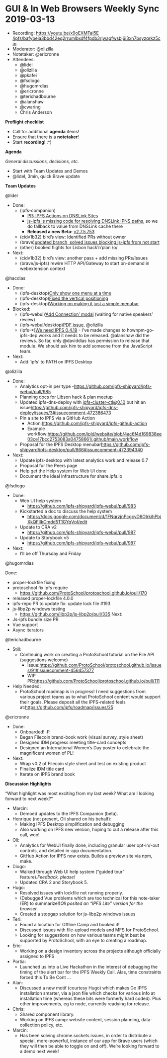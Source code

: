 # GUI & In Web Browsers Weekly Sync 2019-03-13

-   Recording: <https://youtu.be/x9oEXMTaI5E> [/ipfs/bafybeia3bbd42eg2rrumlbxdf4fpdb3rjwagfwsbj6i3xn7bsyzqrkz5cm](https://ipfs.io/ipfs/bafybeia3bbd42eg2rrumlbxdf4fpdb3rjwagfwsbj6i3xn7bsyzqrkz5cm) 
-   Moderator: @olizilla
-   Notetaker: @ericronne
-   Attendees:
    - @lidel
    - @olizilla
    - @pkafei
    - @fsdiogo
    - @hugomrdias
    - @ericronne
    - @terichadbourne
    - @alanshaw
    - @cwaring
    - Chris Anderson

**Preflight checklist**

-   Call for additional **agenda** items!
-   Ensure that there is a **notetaker**!
-   Start **recording**! :^)

  


**Agenda**

_General discussions, decisions, etc._

-   Start with Team Updates and Demos
-   @lidel, 3min, quick Brave update

  


**Team Updates**

  


@lidel

-   Done:
    -   (ipfs-companion)
        -   [PR: IPFS Actions on DNSLink Sites](https://github.com/ipfs-shipyard/ipfs-companion/pull/694) 
        -   [js-ipfs is missing code for resolving DNSLink IPNS paths](https://github.com/ipfs/js-ipfs/issues/1918), so we do fallback to value from DNSLink cache there
        -   **Released a new Beta:** [v2.7.5.753](https://github.com/ipfs-shipyard/ipfs-companion/releases/tag/v2.7.5.753)
    -   (cidv1b32) bird’s view: Identified PRs without owner
    -   (brave)[updated branch, solved issues blocking js-ipfs from not start](https://github.com/ipfs-shipyard/ipfs-companion/issues/664#issuecomment-472445478) 
    -   (other) booked flights for Lisbon hack’n’plan \\o/
-   Next:
    -   (cidv1b32) bird’s view: another pass + add missing PRs/Issues
    -   (brave/js-ipfs) rewire HTTP API/Gateway to start on-demand in webextension context

  


@hacdias

-   Done:
    -   (ipfs-desktop)[Only show one menu at a time](https://github.com/ipfs-shipyard/ipfs-desktop/pull/863)
    -   (ipfs-desktop)[Fixed the vertical positioning](https://github.com/hacdias/electron-menubar/pull/5)
    -   (ipfs-desktop)[Working on making it just a simple menubar](https://github.com/ipfs-shipyard/ipfs-desktop/pull/866)
-   Blocked:
    -   (ipfs-webui)[‘Add Connection’ modal](https://github.com/ipfs-shipyard/ipfs-webui/pull/969)  (waiting for native speakers’ review)
    -   (ipfs-webui/desktop)[PDF issue.](https://github.com/ipfs-shipyard/ipfs-desktop/issues/785) @olizilla
    -   (ipfs-\*)[We need IPFS 0.4.19](https://github.com/ipfs-shipyard/ipfs-desktop/issues/864) - I’ve made changes to hownpm-go-ipfs-dep works and it needs to be released. @alanshaw did the reviews. So far, only @daviddias has permission to release that module. We should ask him to add someone from the JavaScript team.
-   Next:
    -   Add ‘ipfs’ to PATH on IPFS Desktop


@olizilla

-   Done:
    -   Analytics opt-in per type -<https://github.com/ipfs-shipyard/ipfs-webui/pull/985> 
    -   Planning docs for Libson hack & plan meetup
    -   Updated ipfs-dns-deploy with ipfs-cluster-ctl@0.10 but hit an issue<https://github.com/ipfs-shipyard/ipfs-dns-deploy/issues/3#issuecomment-472386473> 
    -   Pin a site to IPFS via a GitHub Action
        -   Action:<https://github.com/ipfs-shipyard/ipfs-github-action> 
        -   Example workflow:<https://github.com/ipld/website/blob/4ac6f4d169838ee03ce17bcc2753083a04758661/.github/main.workflow> 
    -   Proposal for the IPFS Desktop menubar<https://github.com/ipfs-shipyard/ipfs-desktop/pull/866#issuecomment-472394340> 
-   Next:
    -   Update ipfs-desktop with latest analytics work and release 0.7
    -   Proposal for the Peers page
    -   Help get the Help system for Web UI done
    -   Document the ideal infrastructure for share.ipfs.io

  


@fsdiogo

- Done:
    - Web UI help system
        - <https://github.com/ipfs-shipyard/ipfs-webui/pull/983>
    - Kickstarted a doc to discuss the help system
        - <https://docs.google.com/document/d/1FNqrzjnPcgcyD6OIrkihPbjXkQFIlkCmdd5T1GYqVpI/edit>
    - Update to CRA v2
        - <https://github.com/ipfs-shipyard/ipfs-webui/pull/987>
    - Update to Storybook v5
        - <https://github.com/ipfs-shipyard/ipfs-webui/pull/987>
- Next:
    - I’ll be off Thursday and Friday


@hugomrdias

Done:
-   proper-lockfile fixing
-   protoschool fix ipfs require
    -   <https://github.com/ProtoSchool/protoschool.github.io/pull/170>
-   released proper-lockfile 4.0.0
-   ipfs-repo PR to update fix: update lock file #193
-   js-libp2p windows testing
    -   <https://github.com/libp2p/js-libp2p/pull/335>
Next:
-   Js-ipfs bundle size PR
-   Vue support
-   Async iterators  

@terichadbourne

-   Still:
    -   Continuing work on creating a ProtoSchool tutorial on the File API (suggestions welcome)
        -   Issue:<https://github.com/ProtoSchool/protoschool.github.io/issues/91#issuecomment-456457377> 
        -   WIP PR:<https://github.com/ProtoSchool/protoschool.github.io/pull/111> 
-   Help Needed:
    -   ProtoSchool roadmap is in progress! I need suggestions from various project teams as to what ProtoSchool content would support their goals. Please deposit all the IPFS-related feels at:<https://github.com/ipfs/roadmap/issues/25> 

  


@ericronne

-   Done:
    -   Onboarded! :P
    -   Began Filecoin brand-book work (visual survey, style sheet)
    -   Designed IDM progress meeting title-card concepts
    -   Designed an International Women’s Day poster to celebrate the magnificent women of PL!
-   Next:
    -   Wrap v0.2 of Filecoin style sheet and test on existing product
    -   Finalize IDM title card
    -   Iterate on IPFS brand book

  
  


**Discussion Highlights**

“What highlight was most exciting from my last week? What am I looking forward to next week?”

-   Marcin:
    -   Demoed updates to the IPFS Companion (beta).
-   Henrique (not present, Oli shared on his behalf):
    -   Making IPFS Desktop simplification and debugging
    -   Also working on IPFS new version, hoping to cut a release after this call, woo!
-   Oli:
    -   Analytics for WebUI finally done, including granular user opt-in/-out controls, and detailed in-app documentation.
    -   GitHub Action for IPFS now exists. Builds a preview site via npm, make.
-   Diogo:
    -   Walked through Web UI help system (“guided tour” feature)._Feedback, please!_
    -   Updated CRA 2 and Storybook 5.
-   Hugo:
    -   Resolved issues with lockfile not running properly.
    -   (Debugged Vue problems which are too technical for this note-taker (ER) to summarize!)_Oli posited an “IPFS Lite” version for the browser._
    -   Created a stopgap solution for js-libp2p windows issues
-   Teri:
    -   Found a location for Offline Camp and booked it!
    -   Discussed issues with file-upload models and MFS for ProtoSchool.
    -   Looking for suggestions on how various teams might best be supported by ProtoSchool, with an eye to creating a roadmap.
-   Eric:
    -   Working on a design inventory across the projects although officially assigned to IPFS
-   Portia:
    -   Launched us into a Live Hackathon in the interest of debugging the timing of the alert bar for the IPFS Weekly Call. Alas, time constraints forced this To Be Cont …
-   Alan:
    -   Discussed a new motif (courtesy Hugo) which makes Go IPFS installation smarter, via a json file which checks for various info at installation time (whereas these bits were formerly hard coded). Plus other improvements, eg to node, currently readying for release.
-   Chris:
    -   Shared component library.
    -   Working on IPFS camp: website content, session planning, data-collection policy, etc.
-   Marcin:
    -   Has been solving chrome.sockets issues,  in order to distribute a special, more-powerful, instance of our app for Brave users (which they will then be able to toggle on and off). We’re looking forward to a demo next week!
